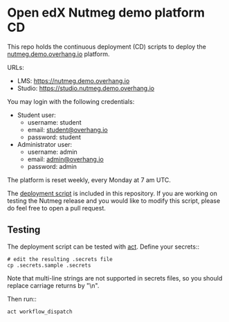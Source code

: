 # Open edX Nutmeg demo platform CD

This repo holds the continuous deployment (CD) scripts to deploy the [nutmeg.demo.overhang.io](https://nutmeg.demo.overhang.io) platform.

URLs:

- LMS: https://nutmeg.demo.overhang.io
- Studio: https://studio.nutmeg.demo.overhang.io

You may login with the following credentials:

- Student user:
    - username: student
    - email: student@overhang.io
    - password: student
- Administrator user:
    - username: admin
    - email: admin@overhang.io
    - password: admin

The platform is reset weekly, every Monday at 7 am UTC.

The [deployment script](https://github.com/overhangio/nutmeg-demo/blob/master/.github/workflows/deploy.yml) is included in this repository. If you are working on testing the Nutmeg release and you would like to modify this script, please do feel free to open a pull request.

## Testing

The deployment script can be tested with [act](https://github.com/nektos/act). Define your secrets::

    # edit the resulting .secrets file
    cp .secrets.sample .secrets

Note that multi-line strings are not supported in secrets files, so you should replace carriage returns by "\n".

Then run::

    act workflow_dispatch
